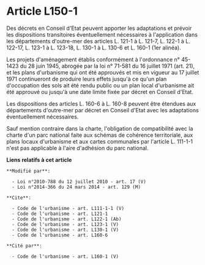 # Article L150-1

Des décrets en Conseil d'Etat peuvent apporter les adaptations et prévoir les dispositions transitoires éventuellement
nécessaires à l'application dans les départements d'outre-mer des articles L. 121-1 à L. 121-7, L. 122-1 à L. 122-17, L.
123-1 à L. 123-18, L. 130-1 à L. 130-6 et L. 160-1 (1er alinéa). 

Les projets d'aménagement établis conformément à l'ordonnance n° 45-1423 du 28 juin 1945, abrogée par la loi n° 71-581 du 16
juillet 1971 (art. 21), et les plans d'urbanisme qui ont été approuvés et mis en vigueur au 17 juillet 1971 continueront de
produire leurs effets jusqu'à ce qu'un plan d'occupation des sols ait été rendu public ou un plan local d'urbanisme ait été
approuvé ou jusqu'à une date limite fixée par décret en Conseil d'Etat. 

Les dispositions des articles L. 160-6 à L. 160-8 peuvent être étendues aux départements d'outre-mer par décret en Conseil
d'Etat avec les adaptations éventuellement nécessaires. 

Sauf mention contraire dans la charte, l'obligation de compatibilité avec la charte d'un parc national faite aux schémas de
cohérence territoriale, aux plans locaux d'urbanisme et aux cartes communales par l'article L. 111-1-1 n'est pas applicable à
l'aire d'adhésion du parc national.

**Liens relatifs à cet article**

	**Modifié par**:

	  - Loi n°2010-788 du 12 juillet 2010 - art. 17 (V)
	  - Loi n°2014-366 du 24 mars 2014 - art. 129 (M)

	**Cite**:

	  - Code de l'urbanisme - art. L111-1-1 (V)
	  - Code de l'urbanisme - art. L121-1
	  - Code de l'urbanisme - art. L122-1 (Ab)
	  - Code de l'urbanisme - art. L123-1 (V)
	  - Code de l'urbanisme - art. L130-1 (V)
	  - Code de l'urbanisme - art. L160-6

	**Cité par**:

	  - Code de l'urbanisme - art. L160-1 (V)
